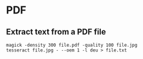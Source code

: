 # PDF

## Extract text from a PDF file

    magick -density 300 file.pdf -quality 100 file.jpg
    tesseract file.jpg - --oem 1 -l deu > file.txt
